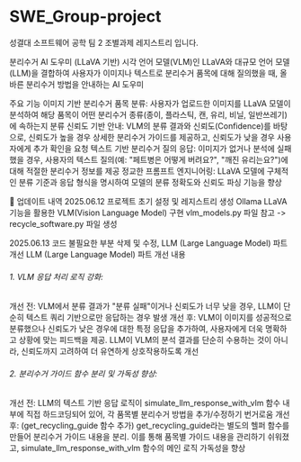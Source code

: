 # SWE_Group-project
성결대 소프트웨어 공학 팀 2 조별과제 레지스트리 입니다.


 분리수거 AI 도우미 (LLaVA 기반)
시각 언어 모델(VLM)인 LLaVA와 대규모 언어 모델(LLM)을 결합하여 사용자가 이미지나 텍스트로 분리수거 품목에 대해 질의했을 때, 올바른 분리수거 방법을 안내하는 AI 도우미


 주요 기능
이미지 기반 분리수거 품목 분류: 사용자가 업로드한 이미지를 LLaVA 모델이 분석하여 해당 품목이 어떤 분리수거 종류(종이, 플라스틱, 캔, 유리, 비닐, 일반쓰레기)에 속하는지 분류
신뢰도 기반 안내: VLM의 분류 결과와 신뢰도(Confidence)를 바탕으로, 신뢰도가 높을 경우 상세한 분리수거 가이드를 제공하고, 신뢰도가 낮을 경우 사용자에게 추가 확인을 요청
텍스트 기반 분리수거 질의 응답: 이미지가 없거나 분석에 실패했을 경우, 사용자의 텍스트 질의(예: "페트병은 어떻게 버려요?", "깨진 유리는요?")에 대해 적절한 분리수거 정보를 제공
정교한 프롬프트 엔지니어링: LLaVA 모델에 구체적인 분류 기준과 응답 형식을 명시하여 모델의 분류 정확도와 신뢰도 파싱 기능을 향상


📅 업데이트 내역
2025.06.12
프로젝트 초기 설정 및 레지스트리 생성
Ollama LLaVA 기능을 활용한 VLM(Vision Language Model) 구현
vlm_models.py 파일 참고 -> recycle_software.py 파일 생성

2025.06.13
코드 불필요한 부분 삭제 및 수정, LLM (Large Language Model) 파트 개선
LLM (Large Language Model) 파트 개선 내용



###### 1. VLM 응답 처리 로직 강화:

개선 전: VLM에서 분류 결과가 "분류 실패"이거나 신뢰도가 너무 낮을 경우, LLM이 단순히 텍스트 쿼리 기반으로만 응답하는 경우 발생
개선 후: VLM이 이미지를 성공적으로 분류했으나 신뢰도가 낮은 경우에 대한 특정 응답을 추가하여, 사용자에게 더욱 명확하고 상황에 맞는 피드백을 제공. LLM이 VLM의 분석 결과를 단순히 수용하는 것이 아니라, 신뢰도까지 고려하여 더 유연하게 상호작용하도록 개선



###### 2. 분리수거 가이드 함수 분리 및 가독성 향상:

개선 전: LLM의 텍스트 기반 응답 로직이 simulate_llm_response_with_vlm 함수 내부에 직접 하드코딩되어 있어, 각 품목별 분리수거 방법을 추가/수정하기 번거로움
개선 후: (get_recycling_guide 함수 추가)
get_recycling_guide라는 별도의 헬퍼 함수를 만들어 분리수거 가이드 내용을 분리. 이를 통해 품목별 가이드 내용을 관리하기 쉬워졌고, simulate_llm_response_with_vlm 함수의 메인 로직 가독성을 향상
